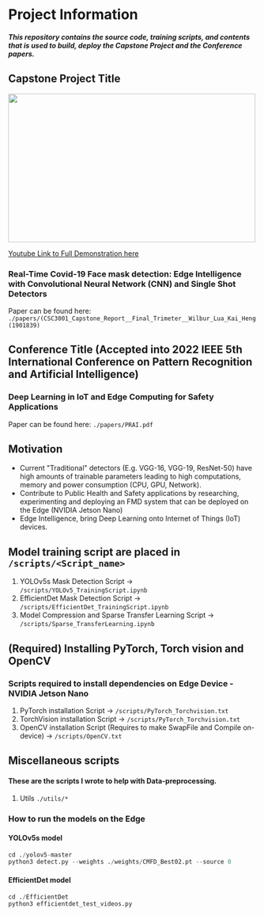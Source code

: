 # Project Information 
##### This repository contains the source code, training scripts, and contents that is used to build, deploy the Capstone Project and the Conference papers.

## Capstone Project Title
<img src="https://github.com/wilburlua910/Capstone/blob/main/Demo.gif" width="500" height="300"/>

<a href="https://youtu.be/2QZLPzKSKWU"> Youtube Link to Full Demonstration here </a>

### Real-Time Covid-19 Face mask detection: Edge Intelligence with Convolutional Neural Network (CNN) and Single Shot Detectors
Paper can be found here: ```./papers/(CSC3001_Capstone_Report__Final_Trimeter__Wilbur_Lua_Kai_Heng(1901839)```

## Conference Title (Accepted into 2022 IEEE 5th International Conference on Pattern Recognition and Artificial Intelligence)
### Deep Learning in IoT and Edge Computing for Safety Applications
Paper can be found here: ```./papers/PRAI.pdf```



## Motivation
- Current "Traditional" detectors (E.g. VGG-16, VGG-19, ResNet-50) have high amounts of trainable parameters leading to high computations, memory and power consumption (CPU, GPU, Network). 
- Contribute to Public Health and Safety applications by researching, experimenting and deploying an FMD system that can be deployed on the Edge (NVIDIA Jetson Nano)
- Edge Intelligence, bring Deep Learning onto Internet of Things (IoT) devices.

## Model training script are placed in ```/scripts/<Script_name>```

1. YOLOv5s Mask Detection Script -> ```/scripts/YOLOv5_TrainingScript.ipynb```
2. EfficientDet Mask Detection Script -> ```/scripts/EfficientDet_TrainingScript.ipynb```
3. Model Compression and Sparse Transfer Learning Script -> ```/scripts/Sparse_TransferLearning.ipynb```

## (Required) Installing PyTorch, Torch vision and OpenCV
### Scripts required to install dependencies on Edge Device - NVIDIA Jetson Nano
1. PyTorch installation Script -> ```/scripts/PyTorch_Torchvision.txt```
2. TorchVision installation Script -> ```/scripts/PyTorch_Torchvision.txt```
3. OpenCV installation Script (Requires to make SwapFile and Compile on-device) -> ```/scripts/OpenCV.txt```

## Miscellaneous scripts 
#### These are the scripts I wrote to help with Data-preprocessing.
1. Utils ```./utils/*```

### How to run the models on the Edge 
#### YOLOv5s model 

```python
cd ./yolov5-master
python3 detect.py --weights ./weights/CMFD_Best02.pt --source 0 
```
#### EfficientDet model
```python
cd ./EfficientDet
python3 efficientdet_test_videos.py
```





